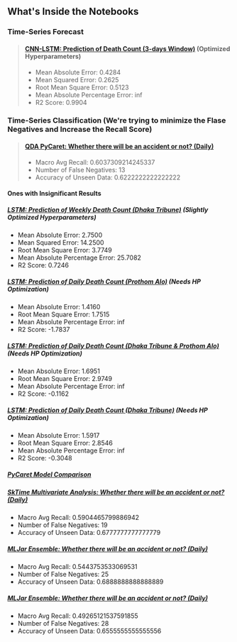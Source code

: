 ## What's Inside the Notebooks

### Time-Series Forecast

> #### [CNN-LSTM: Prediction of Death Count (3-days Window)](https://github.com/OmdenaAI/omdena-bangladesh-roadsafety/blob/main/src/tasks/task-3-MachineLearning/Time-Series%20Analysis/3days-cnn-lstm-ts-dhaka-tribune.ipynb) (Optimized Hyperparameters)
>
>* Mean Absolute Error: 0.4284
>* Mean Squared Error: 0.2625
>* Root Mean Square Error: 0.5123
>* Mean Absolute Percentage Error: inf
>* R2 Score: 0.9904

### Time-Series Classification (We're trying to minimize the Flase Negatives and Increase the Recall Score)

>#### [QDA PyCaret: Whether there will be an accident or not? (Daily)](https://github.com/OmdenaAI/omdena-bangladesh-roadsafety/blob/main/src/tasks/task-3-MachineLearning/Time-Series%20Analysis/TS%20Classification-%20PyCaret%20QDA.ipynb)
>
>* Macro Avg Recall: 0.6037309214245337
>* Number of False Negatives: 13
>* Accuracy of Unseen Data: 0.6222222222222222

#### Ones with Insignificant Results

##### [LSTM: Prediction of Weekly Death Count (Dhaka Tribune)](https://github.com/OmdenaAI/omdena-bangladesh-roadsafety/blob/main/src/tasks/task-3-MachineLearning/Time-Series%20Analysis/weekly-lstm-ts-dhaka-tribune.ipynb) (Slightly Optimized Hyperparameters)

* Mean Absolute Error: 2.7500
* Mean Squared Error: 14.2500
* Root Mean Square Error: 3.7749
* Mean Absolute Percentage Error: 25.7082
* R2 Score: 0.7246

##### [LSTM: Prediction of Daily Death Count (Prothom Alo)](https://github.com/OmdenaAI/omdena-bangladesh-roadsafety/blob/main/src/tasks/task-3-MachineLearning/Time-Series%20Analysis/lstm-ts-prothom-alo.ipynb) (Needs HP Optimization)

* Mean Absolute Error: 1.4160
* Root Mean Square Error: 1.7515
* Mean Absolute Percentage Error: inf
* R2 Score: -1.7837

##### [LSTM: Prediction of Daily Death Count (Dhaka Tribune & Prothom Alo)](https://github.com/OmdenaAI/omdena-bangladesh-roadsafety/blob/main/src/tasks/task-3-MachineLearning/Time-Series%20Analysis/lstm-ts-prothom-alo-dhaka-tribune.ipynb) (Needs HP Optimization)

* Mean Absolute Error: 1.6951
* Root Mean Square Error: 2.9749
* Mean Absolute Percentage Error: inf
* R2 Score: -0.1162

##### [LSTM: Prediction of Daily Death Count (Dhaka Tribune)](https://github.com/OmdenaAI/omdena-bangladesh-roadsafety/blob/main/src/tasks/task-3-MachineLearning/Time-Series%20Analysis/lstm-ts-dhaka-tribune.ipynb) (Needs HP Optimization)

* Mean Absolute Error: 1.5917
* Root Mean Square Error: 2.8546
* Mean Absolute Percentage Error: inf
* R2 Score: -0.3048

##### [PyCaret Model Comparison](https://github.com/OmdenaAI/omdena-bangladesh-roadsafety/blob/main/src/tasks/task-3-MachineLearning/Time-Series%20Analysis/pycaret-ts-prothom-alo-dhaka-tribune.ipynb) 

##### [SkTime Multivariate Analysis: Whether there will be an accident or not? (Daily)](https://github.com/OmdenaAI/omdena-bangladesh-roadsafety/blob/main/src/tasks/task-3-MachineLearning/Time-Series%20Analysis/TS%20Classification-%20Sktime.ipynb)

* Macro Avg Recall: 0.5904465799886942
* Number of False Negatives: 19
* Accuracy of Unseen Data: 0.6777777777777779

##### [MLJar Ensemble: Whether there will be an accident or not? (Daily)](https://github.com/OmdenaAI/omdena-bangladesh-roadsafety/blob/main/src/tasks/task-3-MachineLearning/Time-Series%20Analysis/TS%20Classification-%20Sktime.ipynb)

* Macro Avg Recall: 0.5443753533069531
* Number of False Negatives: 25
* Accuracy of Unseen Data: 0.6888888888888889

##### [MLJar Ensemble: Whether there will be an accident or not? (Daily)](https://github.com/OmdenaAI/omdena-bangladesh-roadsafety/blob/main/src/tasks/task-3-MachineLearning/Time-Series%20Analysis/TS%20Classification-%20Sktime.ipynb)

* Macro Avg Recall: 0.49265121537591855
* Number of False Negatives: 28
* Accuracy of Unseen Data: 0.6555555555555556
